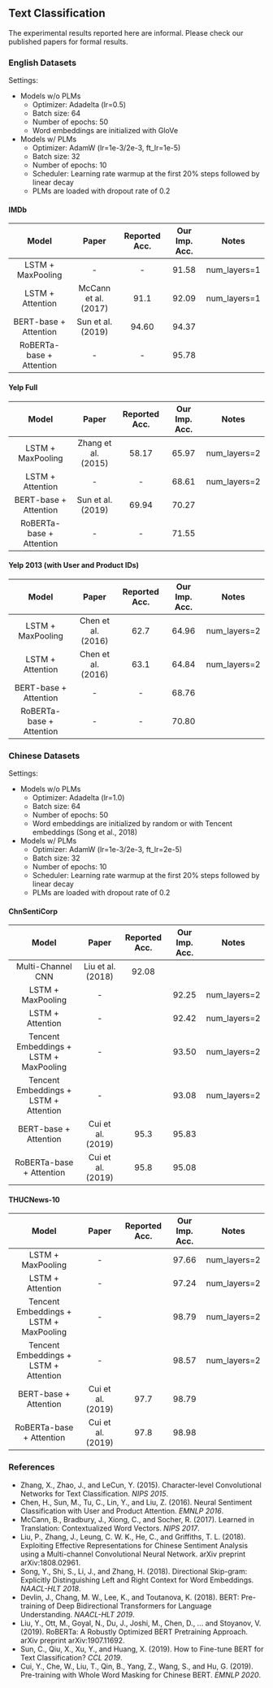 ## Text Classification

The experimental results reported here are informal. Please check our published papers for formal results.


### English Datasets

Settings:
* Models w/o PLMs
    * Optimizer: Adadelta (lr=0.5)
    * Batch size: 64
    * Number of epochs: 50
    * Word embeddings are initialized with GloVe
* Models w/ PLMs
    * Optimizer: AdamW (lr=1e-3/2e-3, ft_lr=1e-5)
    * Batch size: 32
    * Number of epochs: 10
    * Scheduler: Learning rate warmup at the first 20% steps followed by linear decay
    * PLMs are loaded with dropout rate of 0.2

#### IMDb
| Model | Paper | Reported Acc. | Our Imp. Acc. | Notes |
|:-----:|:-----:|:-------------:|:-------------:|:-----:|
| LSTM + MaxPooling        | -                    | -     | 91.58 | num_layers=1 |
| LSTM + Attention         | McCann et al. (2017) | 91.1  | 92.09 | num_layers=1 |
| BERT-base + Attention    | Sun et al. (2019)    | 94.60 | 94.37 |
| RoBERTa-base + Attention | -                    | -     | 95.78 |

#### Yelp Full
| Model | Paper | Reported Acc. | Our Imp. Acc. | Notes |
|:-----:|:-----:|:-------------:|:-------------:|:-----:|
| LSTM + MaxPooling        | Zhang et al. (2015)  | 58.17 | 65.97 | num_layers=2 |
| LSTM + Attention         | -                    | -     | 68.61 | num_layers=2 |
| BERT-base + Attention    | Sun et al. (2019)    | 69.94 | 70.27 |
| RoBERTa-base + Attention | -                    | -     | 71.55 |

#### Yelp 2013 (with User and Product IDs)
| Model | Paper | Reported Acc. | Our Imp. Acc. | Notes |
|:-----:|:-----:|:-------------:|:-------------:|:-----:|
| LSTM + MaxPooling        | Chen et al. (2016)   | 62.7  | 64.96 | num_layers=2 |
| LSTM + Attention         | Chen et al. (2016)   | 63.1  | 64.84 | num_layers=2 |
| BERT-base + Attention    | -                    | -     | 68.76 |
| RoBERTa-base + Attention | -                    | -     | 70.80 |


### Chinese Datasets

Settings:
* Models w/o PLMs
    * Optimizer: Adadelta (lr=1.0)
    * Batch size: 64
    * Number of epochs: 50
    * Word embeddings are initialized by random or with Tencent embeddings (Song et al., 2018)
* Models w/ PLMs
    * Optimizer: AdamW (lr=1e-3/2e-3, ft_lr=2e-5)
    * Batch size: 32
    * Number of epochs: 10
    * Scheduler: Learning rate warmup at the first 20% steps followed by linear decay
    * PLMs are loaded with dropout rate of 0.2

#### ChnSentiCorp
| Model | Paper | Reported Acc. | Our Imp. Acc. | Notes |
|:-----:|:-----:|:-------------:|:-------------:|:-----:|
| Multi-Channel CNN                      | Liu et al. (2018) | 92.08 |       |
| LSTM + MaxPooling                      | -                 |       | 92.25 | num_layers=2 |
| LSTM + Attention                       | -                 |       | 92.42 | num_layers=2 |
| Tencent Embeddings + LSTM + MaxPooling | -                 |       | 93.50 | num_layers=2 |
| Tencent Embeddings + LSTM + Attention  | -                 |       | 93.08 | num_layers=2 |
| BERT-base + Attention                  | Cui et al. (2019) | 95.3  | 95.83 |
| RoBERTa-base + Attention               | Cui et al. (2019) | 95.8  | 95.08 |

#### THUCNews-10
| Model | Paper | Reported Acc. | Our Imp. Acc. | Notes |
|:-----:|:-----:|:-------------:|:-------------:|:-----:|
| LSTM + MaxPooling                      | -                 |       | 97.66 | num_layers=2 |
| LSTM + Attention                       | -                 |       | 97.24 | num_layers=2 |
| Tencent Embeddings + LSTM + MaxPooling | -                 |       | 98.79 | num_layers=2 |
| Tencent Embeddings + LSTM + Attention  | -                 |       | 98.57 | num_layers=2 |
| BERT-base + Attention                  | Cui et al. (2019) | 97.7  | 98.79 |
| RoBERTa-base + Attention               | Cui et al. (2019) | 97.8  | 98.98 |


### References
* Zhang, X., Zhao, J., and LeCun, Y. (2015). Character-level Convolutional Networks for Text Classification. *NIPS 2015*.
* Chen, H., Sun, M., Tu, C., Lin, Y., and Liu, Z. (2016). Neural Sentiment Classification with User and Product Attention. *EMNLP 2016*.
* McCann, B., Bradbury, J., Xiong, C., and Socher, R. (2017). Learned in Translation: Contextualized Word Vectors. *NIPS 2017*.
* Liu, P., Zhang, J., Leung, C. W. K., He, C., and Griffiths, T. L. (2018). Exploiting Effective Representations for Chinese Sentiment Analysis using a Multi-channel Convolutional Neural Network. arXiv preprint arXiv:1808.02961.
* Song, Y., Shi, S., Li, J., and Zhang, H. (2018). Directional Skip-gram: Explicitly Distinguishing Left and Right Context for Word Embeddings. *NAACL-HLT 2018*.
* Devlin, J., Chang, M. W., Lee, K., and Toutanova, K. (2018). BERT: Pre-training of Deep Bidirectional Transformers for Language Understanding. *NAACL-HLT 2019*.
* Liu, Y., Ott, M., Goyal, N., Du, J., Joshi, M., Chen, D., ... and Stoyanov, V. (2019). RoBERTa: A Robustly Optimized BERT Pretraining Approach. arXiv preprint arXiv:1907.11692.
* Sun, C., Qiu, X., Xu, Y., and Huang, X. (2019). How to Fine-tune BERT for Text Classification? *CCL 2019*.
* Cui, Y., Che, W., Liu, T., Qin, B., Yang, Z., Wang, S., and Hu, G. (2019). Pre-training with Whole Word Masking for Chinese BERT. *EMNLP 2020*.
